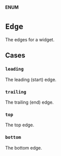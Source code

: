 **ENUM**

# `Edge`

The edges for a widget.

## Cases
### `leading`

The leading (start) edge.

### `trailing`

The trailing (end) edge.

### `top`

The top edge.

### `bottom`

The bottom edge.
